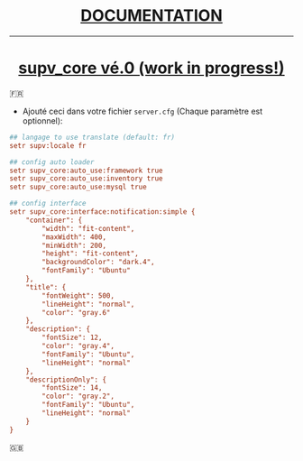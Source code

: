 <h1 align='center'><u><b><a href='https://sup2ak.github.io/docs/category/supv_core'> DOCUMENTATION </a></b></u></h1>

---------

<h1 align="center"><u><b>supv_core vé.0 (work in progress!)</b></u></h1>

:fr:
- Ajouté ceci dans votre fichier `server.cfg` (Chaque paramètre est optionnel):
```cfg
## langage to use translate (default: fr)
setr supv:locale fr

## config auto loader
setr supv_core:auto_use:framework true
setr supv_core:auto_use:inventory true
setr supv_core:auto_use:mysql true

## config interface
setr supv_core:interface:notification:simple {
    "container": {
        "width": "fit-content",
        "maxWidth": 400,
        "minWidth": 200,
        "height": "fit-content",
        "backgroundColor": "dark.4",
        "fontFamily": "Ubuntu"
    },
    "title": {
        "fontWeight": 500,
        "lineHeight": "normal",
        "color": "gray.6"
    },
    "description": {
        "fontSize": 12,
        "color": "gray.4",
        "fontFamily": "Ubuntu",
        "lineHeight": "normal"
    },
    "descriptionOnly": {
        "fontSize": 14,
        "color": "gray.2",
        "fontFamily": "Ubuntu",
        "lineHeight": "normal"
    }
}
```

:uk: